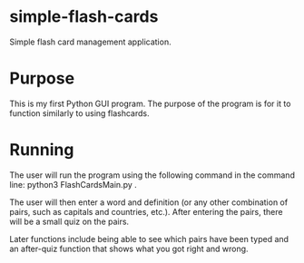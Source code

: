 # simple-flash-cards
Simple flash card management application.

# Purpose
This is my first Python GUI program. The purpose of the program
is for it to function similarly to using flashcards. 

# Running
The user will run the program using the following command in the 
command line: python3 FlashCardsMain.py . 

The user will then
enter a word and definition (or any other combination of pairs,
such as capitals and countries, etc.). After entering the pairs,
there will be a small quiz on the pairs. 


Later functions include being able to see which pairs have been 
typed and an after-quiz function that shows what you got right
and wrong. 

